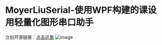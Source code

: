 # MoyerLiuSerial-使用WPF构建的课设用轻量化图形串口助手
立创开源链接：[点击这里](https://oshwhub.com/fullbridgerectifier/adxl330-based-on-threadx-in-g031g8u6!)
![image](https://github.com/fullbridgeR/MoyerLiuSerial/blob/main/IMAGE/0.jpg)
